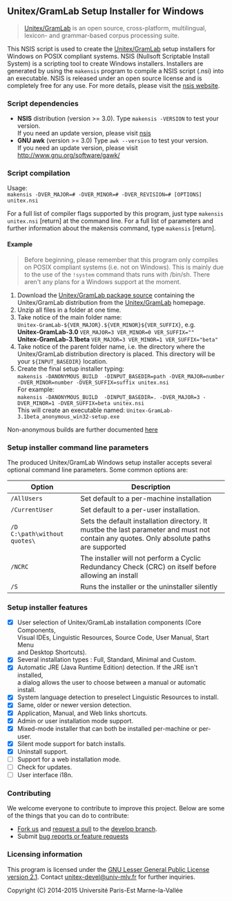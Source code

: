 ## Unitex/GramLab Setup Installer for Windows

> [Unitex/GramLab][unitex] is an open source, cross-platform, multilingual, lexicon- and grammar-based corpus processing suite.

This NSIS script is used to create the [Unitex/GramLab][unitex] setup installers
for Windows on POSIX compliant systems. NSIS (Nullsoft Scriptable
Install System) is a scripting tool to create Windows installers.
Installers are generated by using the `makensis` program to compile a
NSIS script (.nsi) into an executable. NSIS is released under an open
source license and is completely free for any use. For more details,
please visit the [nsis website][nsis].

### Script dependencies
- **NSIS** distribution (version >= 3.0). Type `makensis -VERSION` to test your version.  
  If you need an update version, please visit [nsis]
- **GNU awk** (version >= 3.0) Type `awk --version` to test your version.  
  If you need an update version, please visit http://www.gnu.org/software/gawk/

### Script compilation
Usage:  
 `makensis -DVER_MAJOR=# -DVER_MINOR=# -DVER_REVISION=# [OPTIONS] unitex.nsi`

For a full list of compiler flags supported by this program, just type
`makensis unitex.nsi` [return] at the command line. For a full list of
parameters and further information about the makensis command, type
`makensis` [return]. 

#### Example

> Before beginning, please remember that this program only compiles on
> POSIX compliant systems (i.e. not on Windows). This is mainly due to the use
> of the `!system` command thats runs with /bin/sh. There aren't any plans for
> a Windows support at the moment.

1. Download the [Unitex/GramLab package source](http://unitex.univ-mlv.fr/releases/latest-beta/source)
   containing the Unitex/GramLab distribution from the [Unitex/GramLab][unitex] homepage.
2. Unzip all files in a folder at one time.
3. Take notice of the main folder name:  
   `Unitex-GramLab-${VER_MAJOR}.${VER_MINOR}${VER_SUFFIX}`, e.g.  
   **Unitex-GramLab-3.0**      `VER_MAJOR=3 VER_MINOR=0 VER_SUFFIX=""`  
   **Unitex-GramLab-3.1beta**  `VER_MAJOR=3 VER_MINOR=1 VER_SUFFIX="beta"`
4. Take notice of the parent folder name, i.e. the directory where the  
   Unitex/GramLab distribution directory is placed. This directory will be your `${INPUT_BASEDIR}` location.
5. Create the final setup installer typing:  
   `makensis -DANONYMOUS_BUILD  -DINPUT_BASEDIR=path -DVER_MAJOR=number -DVER_MINOR=number -DVER_SUFFIX=suffix unitex.nsi`  
   For example:  
   `makensis -DANONYMOUS_BUILD  -DINPUT_BASEDIR=. -DVER_MAJOR=3 -DVER_MINOR=1 -DVER_SUFFIX=beta unitex.nsi`  
   This will create an executable named: `Unitex-GramLab-3.1beta_anonymous_win32-setup.exe`

Non-anonymous builds are further documented [here](unitex.nsi)

### Setup installer command line parameters

The produced Unitex/GramLab Windows setup installer accepts several optional
command line parameters. Some common options are:

| Option                     | Description                                           |
| -------------------------- | ----------------------------------------------------- |
| `/AllUsers`                  | Set default to a per-machine installation             |
| `/CurrentUser`               | Set default to a per-user installation.               |
| `/D C:\path\without quotes\` | Sets the default installation directory. It mustbe the last parameter and must not contain any quotes. Only absolute paths are supported|
| `/NCRC`                      | The installer will not perform a Cyclic Redundancy Check (CRC) on itself before allowing an install     |
| `/S`                         | Runs the installer or the uninstaller silently        |

### Setup installer features

 - [x] User selection of Unitex/GramLab installation components (Core Components,  
   Visual IDEs, Linguistic Resources, Source Code, User Manual, Start Menu  
   and Desktop Shortcuts).
 - [x] Several installation types : Full, Standard, Minimal and Custom.
 - [x] Automatic JRE (Java Runtime Edition) detection. If the JRE isn't installed,  
   a dialog allows the user to choose between a manual or automatic install.  
 - [x] System language detection to preselect Linguistic Resources to install.
 - [x] Same, older or newer version detection.
 - [x] Application, Manual, and Web links shortcuts.
 - [x] Admin or user installation mode support.
 - [x] Mixed-mode installer that can both be installed per-machine or per-user.
 - [x] Silent mode support for batch installs.
 - [x] Uninstall support.
 - [ ] Support for a web installation mode. 
 - [ ] Check for updates.
 - [ ] User interface i18n.

### Contributing

We welcome everyone to contribute to improve this project. Below are some of the
things that you can do to contribute:

-  [Fork us](https://github.com/UnitexGramLab/unitex-packaging-windows/fork) and [request a pull](https://github.com/UnitexGramLab/unitex-packaging-windows/pulls) to the [develop branch](https://github.com/UnitexGramLab/unitex-packaging-windows/tree/develop).
-  Submit [bug reports or feature requests](https://github.com/UnitexGramLab/unitex-packaging-windows/issues)

### Licensing information
This program is licensed under the [GNU Lesser General Public License version 2.1](/LICENSE). Contact unitex-devel@univ-mlv.fr for further inquiries.

Copyright (C) 2014-2015 Université Paris-Est Marne-la-Vallée

[nsis]:   http://nsis.sourceforge.net
[unitex]: http://unitexgramlab.org
